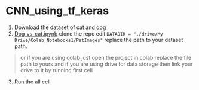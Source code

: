 # CNN_using_tf_keras


1. Download the dataset of [cat and dog](https://www.microsoft.com/en-nz/download/details.aspx?id=54765)
2. [Dog_vs_cat.ipynb](https://github.com/chirag773/CNN_using_tf_keras/blob/master/Dog_vs_cat.ipynb) clone the repo edit `DATADIR = "./drive/My Drive/Colab_Notebooks1/PetImages"` replace the path to your dataset path.
                           
> or if you are using colab just open the project in colab replace the file path to yours and if you are using drive for data storage then link your drive to it by running first cell 
    
3. Run the all cell 
